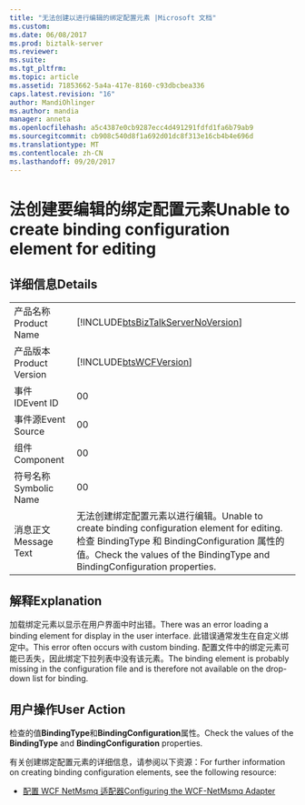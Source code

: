 ```yaml
---
title: "无法创建以进行编辑的绑定配置元素 |Microsoft 文档"
ms.custom: 
ms.date: 06/08/2017
ms.prod: biztalk-server
ms.reviewer: 
ms.suite: 
ms.tgt_pltfrm: 
ms.topic: article
ms.assetid: 71853662-5a4a-417e-8160-c93dbcbea336
caps.latest.revision: "16"
author: MandiOhlinger
ms.author: mandia
manager: anneta
ms.openlocfilehash: a5c4387e0cb9287ecc4d491291fdfd1fa6b79ab9
ms.sourcegitcommit: cb908c540d8f1a692d01dc8f313e16cb4b4e696d
ms.translationtype: MT
ms.contentlocale: zh-CN
ms.lasthandoff: 09/20/2017
---
```

# <a name="unable-to-create-binding-configuration-element-for-editing"></a><span data-ttu-id="553a5-102">法创建要编辑的绑定配置元素</span><span class="sxs-lookup"><span data-stu-id="553a5-102">Unable to create binding configuration element for editing</span></span>
## <a name="details"></a><span data-ttu-id="553a5-103">详细信息</span><span class="sxs-lookup"><span data-stu-id="553a5-103">Details</span></span>  
  
|||  
|-|-|  
|<span data-ttu-id="553a5-104">产品名称</span><span class="sxs-lookup"><span data-stu-id="553a5-104">Product Name</span></span>|[!INCLUDE[btsBizTalkServerNoVersion](../includes/btsbiztalkservernoversion-md.md)]|  
|<span data-ttu-id="553a5-105">产品版本</span><span class="sxs-lookup"><span data-stu-id="553a5-105">Product Version</span></span>|[!INCLUDE[btsWCFVersion](../includes/btswcfversion-md.md)]|  
|<span data-ttu-id="553a5-106">事件 ID</span><span class="sxs-lookup"><span data-stu-id="553a5-106">Event ID</span></span>|<span data-ttu-id="553a5-107">0</span><span class="sxs-lookup"><span data-stu-id="553a5-107">0</span></span>|  
|<span data-ttu-id="553a5-108">事件源</span><span class="sxs-lookup"><span data-stu-id="553a5-108">Event Source</span></span>|<span data-ttu-id="553a5-109">0</span><span class="sxs-lookup"><span data-stu-id="553a5-109">0</span></span>|  
|<span data-ttu-id="553a5-110">组件</span><span class="sxs-lookup"><span data-stu-id="553a5-110">Component</span></span>|<span data-ttu-id="553a5-111">0</span><span class="sxs-lookup"><span data-stu-id="553a5-111">0</span></span>|  
|<span data-ttu-id="553a5-112">符号名称</span><span class="sxs-lookup"><span data-stu-id="553a5-112">Symbolic Name</span></span>|<span data-ttu-id="553a5-113">0</span><span class="sxs-lookup"><span data-stu-id="553a5-113">0</span></span>|  
|<span data-ttu-id="553a5-114">消息正文</span><span class="sxs-lookup"><span data-stu-id="553a5-114">Message Text</span></span>|<span data-ttu-id="553a5-115">无法创建绑定配置元素以进行编辑。</span><span class="sxs-lookup"><span data-stu-id="553a5-115">Unable to create binding configuration element for editing.</span></span> <span data-ttu-id="553a5-116">检查 BindingType 和 BindingConfiguration 属性的值。</span><span class="sxs-lookup"><span data-stu-id="553a5-116">Check the values of the BindingType and BindingConfiguration properties.</span></span>|  
  
## <a name="explanation"></a><span data-ttu-id="553a5-117">解释</span><span class="sxs-lookup"><span data-stu-id="553a5-117">Explanation</span></span>  
 <span data-ttu-id="553a5-118">加载绑定元素以显示在用户界面中时出错。</span><span class="sxs-lookup"><span data-stu-id="553a5-118">There was an error loading a binding element for display in the user interface.</span></span> <span data-ttu-id="553a5-119">此错误通常发生在自定义绑定中。</span><span class="sxs-lookup"><span data-stu-id="553a5-119">This error often occurs with custom binding.</span></span> <span data-ttu-id="553a5-120">配置文件中的绑定元素可能已丢失，因此绑定下拉列表中没有该元素。</span><span class="sxs-lookup"><span data-stu-id="553a5-120">The binding element is probably missing in the configuration file and is therefore not available on the drop-down list for binding.</span></span>  
  
## <a name="user-action"></a><span data-ttu-id="553a5-121">用户操作</span><span class="sxs-lookup"><span data-stu-id="553a5-121">User Action</span></span>  
 <span data-ttu-id="553a5-122">检查的值**BindingType**和**BindingConfiguration**属性。</span><span class="sxs-lookup"><span data-stu-id="553a5-122">Check the values of the **BindingType** and **BindingConfiguration** properties.</span></span>  
  
 <span data-ttu-id="553a5-123">有关创建绑定配置元素的详细信息，请参阅以下资源：</span><span class="sxs-lookup"><span data-stu-id="553a5-123">For further information on creating binding configuration elements, see the following resource:</span></span>  
  
-   [<span data-ttu-id="553a5-124">配置 WCF NetMsmq 适配器</span><span class="sxs-lookup"><span data-stu-id="553a5-124">Configuring the WCF-NetMsmq Adapter</span></span>](../core/configuring-the-wcf-netmsmq-adapter.md)